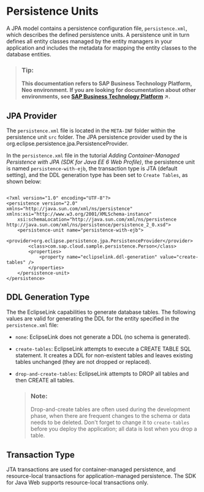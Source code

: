 <!-- loioe7beab5abb571014949ff631a2e90095 -->

# Persistence Units

A JPA model contains a persistence configuration file, `persistence.xml`, which describes the defined persistence units. A persistence unit in turn defines all entity classes managed by the entity managers in your application and includes the metadata for mapping the entity classes to the database entities.

> ### Tip:  
> **This documentation refers to SAP Business Technology Platform, Neo environment. If you are looking for documentation about other environments, see [SAP Business Technology Platform](https://help.sap.com/viewer/65de2977205c403bbc107264b8eccf4b/Cloud/en-US/6a2c1ab5a31b4ed9a2ce17a5329e1dd8.html "SAP Business Technology Platform (SAP BTP) is an integrated offering comprised of four technology portfolios: database and data management, application development and integration, analytics, and intelligent technologies. The platform offers users the ability to turn data into business value, compose end-to-end business processes, and build and extend SAP applications quickly.") :arrow_upper_right:.**



## JPA Provider

The `persistence.xml` file is located in the `META-INF` folder within the persistence unit `src` folder. The JPA persistence provider used by the is org.eclipse.persistence.jpa.PersistenceProvider.



In the `persistence.xml` file in the tutorial *Adding Container-Managed Persistence with JPA \(SDK for Java EE 6 Web Profile\)*, the persistence unit is named `persistence-with-ejb`, the transaction type is JTA \(default setting\), and the DDL generation type has been set to `Create Tables`, as shown below:

```

<?xml version="1.0" encoding="UTF-8"?>
<persistence version="2.0" xmlns="http://java.sun.com/xml/ns/persistence" xmlns:xsi="http://www.w3.org/2001/XMLSchema-instance"
    xsi:schemaLocation="http://java.sun.com/xml/ns/persistence http://java.sun.com/xml/ns/persistence/persistence_2_0.xsd">
    <persistence-unit name="persistence-with-ejb">
        <provider>org.eclipse.persistence.jpa.PersistenceProvider</provider>
        <class>com.sap.cloud.sample.persistence.Person</class>
        <properties>
            <property name="eclipselink.ddl-generation" value="create-tables" />
        </properties>
    </persistence-unit>
</persistence>

```



<a name="loioe7beab5abb571014949ff631a2e90095__section_A73E8EB46D9A41A58F811DCC667738DA"/>

## DDL Generation Type

The the EclipseLink capabilities to generate database tables. The following values are valid for generating the DDL for the entity specified in the `persistence.xml` file:

-   `none`: EclipseLink does not generate a DDL \(no schema is generated\).
-   `create-tables`: EclipseLink attempts to execute a CREATE TABLE SQL statement. It creates a DDL for non-existent tables and leaves existing tables unchanged \(they are not dropped or replaced\).
-   `drop-and-create-tables`: EclipseLink attempts to DROP all tables and then CREATE all tables.

    > ### Note:  
    > Drop-and-create tables are often used during the development phase, when there are frequent changes to the schema or data needs to be deleted. Don't forget to change it to `create-tables` before you deploy the application; all data is lost when you drop a table.




<a name="loioe7beab5abb571014949ff631a2e90095__section_59C2A659B73A4AC892617F9668F52ED1"/>

## Transaction Type

JTA transactions are used for container-managed persistence, and resource-local transactions for application-managed persistence. The SDK for Java Web supports resource-local transactions only.

